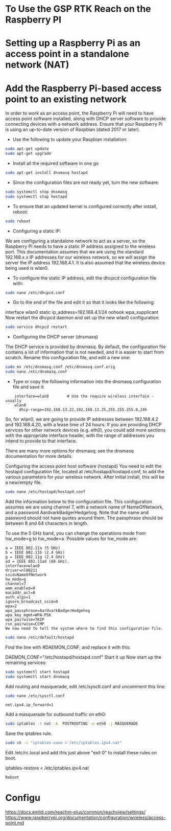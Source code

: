 # To Use the GSP RTK Reach on the Raspberry PI

# Setting up a Raspberry Pi as an access point in a standalone network (NAT)


# Add the Raspberry Pi-based access point to an existing network

In order to work as an access point, the Raspberry Pi will need to have access point software installed, along with DHCP server software to provide connecting devices with a network address. Ensure that your Raspberry Pi is using an up-to-date version of Raspbian (dated 2017 or later).

- Use the following to update your Raspbian installation:

```bash
sudo apt-get update
sudo apt-get upgrade
```
- Install all the required software in one go

```bash
sudo apt-get install dnsmasq hostapd
```
- Since the configuration files are not ready yet, turn the new software:

```bash
sudo systemctl stop dnsmasq
sudo systemctl stop hostapd
```
- To ensure that an updated kernel is configured correctly after install, reboot:

```bash
sudo reboot
```

- Configuring a static IP:

We are configuring a standalone network to act as a server, so the Raspberry Pi needs to have a static IP address assigned to the wireless port. This documentation assumes that we are using the standard 192.168.x.x IP addresses for our wireless network, so we will assign the server the IP address 192.168.4.1. It is also assumed that the wireless device being used is wlan0.

- To configure the static IP address, edit the dhcpcd configuration file with:

```bash
sudo nano /etc/dhcpcd.conf
```

- Go to the end of the file and edit it so that it looks like the following:

interface wlan0
    static ip_address=192.168.4.1/24
    nohook wpa_supplicant
Now restart the dhcpcd daemon and set up the new wlan0 configuration:

```bash
sudo service dhcpcd restart
```

- Configuring the DHCP server (dnsmasq)

The DHCP service is provided by dnsmasq. By default, the configuration file contains a lot of information that is not needed, and it is easier to start from scratch. Rename this configuration file, and edit a new one:

```bash
sudo mv /etc/dnsmasq.conf /etc/dnsmasq.conf.orig  
sudo nano /etc/dnsmasq.conf
```

- Type or copy the following information into the dnsmasq configuration file and save it:

```
	interface=wlan0        # Use the require wireless interface - usually
	wlan0
	  dhcp-range=192.168.13.22,192.168.13.25,255.255.255.0,24h
```
So, for wlan0, we are going to provide IP addresses between 192.168.4.2 and 192.168.4.20, with a lease time of 24 hours. If you are providing DHCP services for other network devices (e.g. eth0), you could add more sections with the appropriate interface header, with the range of addresses you intend to provide to that interface.

There are many more options for dnsmasq; see the dnsmasq documentation for more details.

Configuring the access point host software (hostapd)
You need to edit the hostapd configuration file, located at /etc/hostapd/hostapd.conf, to add the various parameters for your wireless network. After initial install, this will be a new/empty file.


```bash
sudo nano /etc/hostapd/hostapd.conf
```

Add the information below to the configuration file. This configuration assumes we are using channel 7, with a network name of NameOfNetwork, and a password AardvarkBadgerHedgehog. Note that the name and password should not have quotes around them. The passphrase should be between 8 and 64 characters in length.

To use the 5 GHz band, you can change the operations mode from hw_mode=g to hw_mode=a. Possible values for hw_mode are:

```
a = IEEE 802.11a (5 GHz)
b = IEEE 802.11b (2.4 GHz)
g = IEEE 802.11g (2.4 GHz)
ad = IEEE 802.11ad (60 GHz).
interface=wlan0
driver=nl80211
ssid=NameOfNetwork
hw_mode=g
channel=7
wmm_enabled=0
macaddr_acl=0
auth_algs=1
ignore_broadcast_ssid=0
wpa=2
wpa_passphrase=AardvarkBadgerHedgehog
wpa_key_mgmt=WPA-PSK
wpa_pairwise=TKIP
rsn_pairwise=CCMP
We now need to tell the system where to find this configuration file.
```

```bash
sudo nano /etc/default/hostapd
```

Find the line with #DAEMON_CONF, and replace it with this:

DAEMON_CONF="/etc/hostapd/hostapd.conf"
Start it up
Now start up the remaining services:


```bash
sudo systemctl start hostapd
sudo systemctl start dnsmasq
```

Add routing and masquerade, edit /etc/sysctl.conf and uncomment this line:

```bash
sudo nano /etc/sysctl.conf
```

	net.ipv4.ip_forward=1

Add a masquerade for outbound traffic on eth0:

```bash
sudo iptables -t nat -A  POSTROUTING -o eth0 -j MASQUERADE
```

Save the iptables rule.

```bash
sudo sh -c "iptables-save > /etc/iptables.ipv4.nat"
```

Edit /etc/rc.local and add this just above "exit 0" to install these rules on boot.

iptables-restore < /etc/iptables.ipv4.nat

```bash
Reboot
```


# Configu 

https://docs.emlid.com/reachm-plus/common/reachview/settings/
https://www.raspberrypi.org/documentation/configuration/wireless/access-point.md


